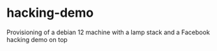 # hacking-demo
Provisioning of a debian 12 machine with a lamp stack and a Facebook hacking demo on top
